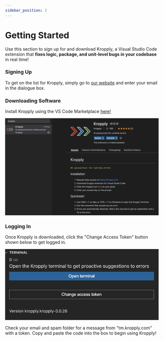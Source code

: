 ```yaml
---
sidebar_position: 2
---
```


# Getting Started

Use this section to sign up for and download Kropply, a Visual Studio Code extension that **fixes logic, package, and unit-level bugs in your codebase** in real time!

### Signing Up

To get on the list for Kropply, simply go to <a href="https://www.kropply.com" target="_blank">our website</a> and enter your email in the dialogue box.

### Downloading Software

Install Kropply using the VS Code Marketplace <a href="https://marketplace.visualstudio.com/items?itemName=kropply.kropply" target="_blank">here!</a>

<img src="static/img/DownloadKropply.png" width="500" />

### Logging In

Once Kropply is downloaded, click the "Change Access Token" button shown below to get logged in.

<img src="static/img/AccessToken.png" width="500" />

Check your email and spam folder for a message from "tm.kropply.com" with a token. Copy and paste the code into the box to begin using Kropply!
